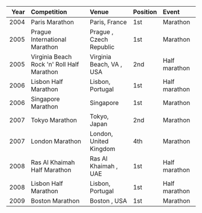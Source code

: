 |   Year | Competition                                | Venue                    | Position   | Event         |
|-------:|:-------------------------------------------|:-------------------------|:-----------|:--------------|
|   2004 | Paris Marathon                             | Paris, France            | 1st        | Marathon      |
|   2005 | Prague International Marathon              | Prague , Czech Republic  | 1st        | Marathon      |
|   2005 | Virginia Beach Rock 'n' Roll Half Marathon | Virginia Beach, VA , USA | 2nd        | Half marathon |
|   2006 | Lisbon Half Marathon                       | Lisbon, Portugal         | 1st        | Half marathon |
|   2006 | Singapore Marathon                         | Singapore                | 1st        | Marathon      |
|   2007 | Tokyo Marathon                             | Tokyo, Japan             | 2nd        | Marathon      |
|   2007 | London Marathon                            | London, United Kingdom   | 4th        | Marathon      |
|   2008 | Ras Al Khaimah Half Marathon               | Ras Al Khaimah , UAE     | 1st        | Half marathon |
|   2008 | Lisbon Half Marathon                       | Lisbon, Portugal         | 1st        | Half marathon |
|   2009 | Boston Marathon                            | Boston , USA             | 1st        | Marathon      |